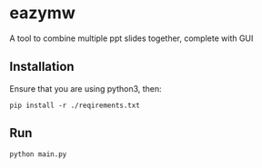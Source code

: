 # **eazymw**
A tool to combine multiple ppt slides together, complete with GUI

## Installation

Ensure that you are using python3, then:

```
pip install -r ./reqirements.txt
```

## Run

```
python main.py
```

